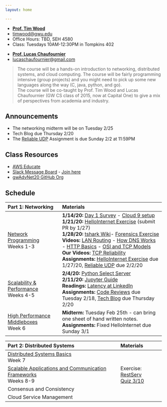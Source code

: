 ```yaml
---
layout: home

---
```

<div class="wrapper" markdown="0"><div class="footer-col-wrapper">
<div class="footer-col two-col-1">
    <ul class="contact-list">
        <li><a href="https://faculty.cs.gwu.edu/timwood/"><b>Prof. Tim Wood</b></a></li>
        <li><a href="mailto:timwood@gwu.edu">timwood@gwu.edu</a></li>
        <li>Office Hours: TBD, SEH 4580</li>
        <li>Class: Tuesdays 10AM-12:30PM in Tompkins 402</li>
    </ul>
</div>
<div class="footer-col two-col-2">
    <ul class="contact-list">
        <li><a href="https://www.linkedin.com/in/lucas-ch"><b>Prof. Lucas Chaufournier</b></a></li>
        <li><a href="mailto:lucaschaufournier@gmail.com">lucaschaufournier@gmail.com</a></li>
    </ul>
    </div>
</div></div>

>  The course will be a hands-on introduction to networking, distributed systems, and cloud computing.  The course will be fairly programming intensive (group projects) and you might need to pick up some new languages along the way (C, java, python, and go). <br>
> The course will be co-taught by Prof. Tim Wood and Lucas Chaufournier (GW CS class of 2015, now at Capital One) to give a mix of perspectives from academia and industry.



## Announcements ##
 - The networking midterm will be on Tuesday 2/25
 - Tech Blog due Thursday 2/20
 - The [Reliable UDP](/assignments/reliable-udp)  Assignment is due Sunday 2/2 at 11:59PM

## Class Resources ##
 - [AWS Educate](https://www.awseducate.com) 
 - [Slack Message Board](https://gwadvnet20.slack.com) - [Join here](https://join.slack.com/t/gwadvnet20/shared_invite/enQtODkxMjAwOTE3NTA4LWQ0ZWI0YzAyZjRmYTBmOThjYWEzNWQ2YjcxOGNlZWQzZmEyZDBkNzRlNTVlMTM4MjZlZTViZmM1MDIwNjU4MTc)
 - [gwAdvNet20 GitHub Org](https://github.com/gwAdvNet20)

## Schedule  ##

<div style="font-size:90%">

| Part 1: Networking | Materials |
|:---  |:--- |
| [Network Programming](/slides/1-network-programming.pdf) <br> Weeks 1-3 | **1/14/20:** [Day 1 Survey](https://forms.gle/jPAQtEpsTajsiC4y7) - [Cloud 9 setup](/c9/) <br> **1/21/20:** [HelloInternet Exercise](https://github.com/gwAdvNet20/HelloInternet) (submit PR by 1/27) <br> **1/28/20:** [tshark Wiki](/wiki/tshark)- [Forensics Exercise](/forensics/) <br> **Videos:** [LAN Routing](https://youtu.be/XP61HtbGPbA) - [How DNS Works](https://youtu.be/S8G63sJPPj0) - [HTTP Basics](https://youtu.be/LZJNj-HHfII) - [OSI and TCP Models](https://youtu.be/i9RL5jD9cTI) <br>**Our Videos:** [TCP Reliability](https://expl.ai/YHVVJHG)<br> **Assignments:** [HelloInternet Exercise](https://github.com/gwAdvNet20/HelloInternet) due 1/27/20, [Reliable UDP](/assignments/reliable-udp) due 2/2/20 |
| [Scalability & Performance](/slides/2-scalability-performance.pdf) <br> Weeks 4-5 | **2/4/20:** [Python Select Server](/code/selectserver.py) <br> **2/11/20:** [Jupyter Guide](wiki/jupyter/) <br> **Readings:** [Latency at LinkedIn](https://engineering.linkedin.com/performance/who-moved-my-99th-percentile-latency) <br> **Assignments:** [Code Reviews](/assignments/helloInternet/) due Tuesday 2/18, [Tech Blog](/assignments/technical-blog/) due Thursday 2/20 |
| [High Performance Middleboxes](/slides/3-middleboxes.pdf) <br> Week 6 | **Midterm:** Tuesday Feb 25th - can bring one sheet of hand written notes.<br>**Assignments:** Fixed HelloInternet due Sunday 3/1|

| Part 2: Distributed Systems | Materials
|:---  |:--- |
| [Distributed Systems Basics](/slides/4-dist-sys-intro.pdf) <br>Week 7| |
| [Scalable Applications and Communication Frameworks](5-microservices.pdf) <br>Weeks 8-9 | Exercise: [RestServ](/assignments/httprest) <br> [Quiz 3/10](https://forms.gle/Pn6s8wP8hQG2oitp9)|
| Consensus and Consistency | | 
| Cloud Service Management | | 

</div>
